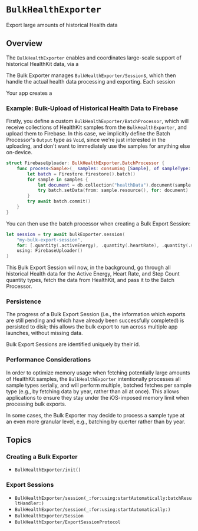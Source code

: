# ``BulkHealthExporter``

<!--
This source file is part of the Stanford Spezi open-source project

SPDX-FileCopyrightText: 2025 Stanford University and the project authors (see CONTRIBUTORS.md)

SPDX-License-Identifier: MIT
-->

Export large amounts of historical Health data

## Overview

The ``BulkHealthExporter`` enables and coordinates large-scale support of historical HealthKit data, via a

The Bulk Exporter manages ``BulkHealthExporter/Session``s, which then handle the actual health data processing and exporting.
Each session


Your app creates a

### Example: Bulk-Upload of Historical Health Data to Firebase

Firstly, you define a custom ``BulkHealthExporter/BatchProcessor``, which will receive collections of HealthKit samples from the ``BulkHealthExporter``, and upload them to Firebase.
In this case, we implicitly define the Batch Processor's `Output` type as `Void`, since we're just interested in the uploading, and don't want to immediately use the samples for anything else on-device. 

```swift
struct FirebaseUploader: BulkHealthExporter.BatchProcessor {
    func process<Sample>(_ samples: consuming [Sample], of sampleType: SampleType<Sample>) async throws {
        let batch = Firestore.firestore().batch()
        for sample in samples {
            let document = db.collection("healthData").document(sample.uuid.uuidString) 
            try batch.setData(from: sample.resource(), for: document)
        }
        try await batch.commit()
    }
}
```

You can then use the batch processor when creating a Bulk Export Session:
```swift
let session = try await bulkExporter.session(
    "my-bulk-export-session",
    for: [.quantity(.activeEnergy), .quantity(.heartRate), .quantity(.stepCount)],
    using: FirebaseUploader()
)
```

This Bulk Export Session will now, in the background, go through all historical Health data for the Active Energy, Heart Rate, and Step Count quantity types, fetch the data from HealthKit, and pass it to the Batch Processor. 


### Persistence

The progress of a Bulk Export Session (i.e., the information which exports are still pending and which have already been successfully completed) is persisted to disk; this allows the bulk export to run across multiple app launches, without missing data.

Bulk Export Sessions are identified uniquely by their id.


### Performance Considerations

In order to optimize memory usage when fetching potentially large amounts of HealthKit samples, the ``BulkHealthExporter`` intentionally processes all sample types serially, and will perform multiple, batched fetches per sample type (e.g., by fetching data by year, rather than all at once).
This allows applications to ensure they stay under the iOS-imposed memory limit when processing bulk exports.

In some cases, the Bulk Exporter may decide to process a sample type at an even more granular level, e.g., batching by querter rather than by year.


## Topics

### Creating a Bulk Exporter
- ``BulkHealthExporter/init()``

### Export Sessions
- ``BulkHealthExporter/session(_:for:using:startAutomatically:batchResultHandler:)``
- ``BulkHealthExporter/session(_:for:using:startAutomatically:)``
- ``BulkHealthExporter/Session``
- ``BulkHealthExporter/ExportSessionProtocol``
